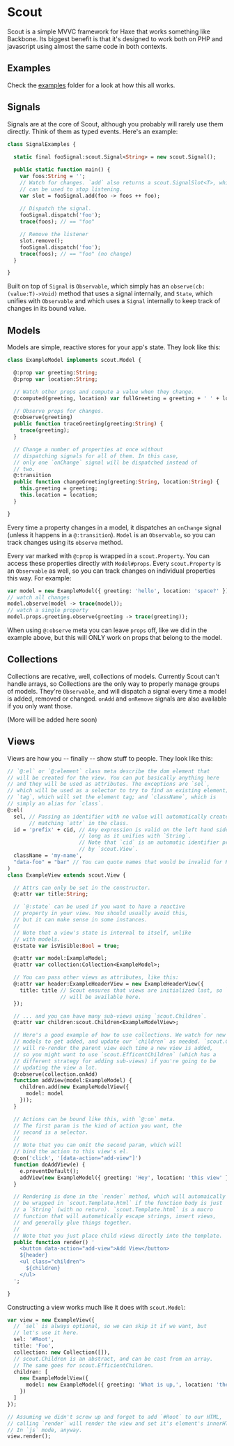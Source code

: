 Scout
=====

Scout is a simple MVVC framework for Haxe that works something
like Backbone. Its biggest benefit is that it's designed
to work both on PHP and javascript using almost the
same code in both contexts.

Examples
--------

Check the [examples](/example) folder for a look at how this all works.

Signals
-------

Signals are at the core of Scout, although you probably will rarely
use them directly. Think of them as typed events. Here's an example:

```haxe
class SignalExamples {
  
  static final fooSignal:scout.Signal<String> = new scout.Signal();

  public static function main() {
    var foos:String = '';
    // Watch for changes. `add` also returns a scout.SignalSlot<T>, which
    // can be used to stop listening.
    var slot = fooSignal.add(foo -> foos ++ foo);
    
    // Dispatch the signal.
    fooSignal.dispatch('foo');
    trace(foos); // == "foo"

    // Remove the listener
    slot.remove();
    fooSignal.dispatch('foo');
    trace(foos); // == "foo" (no change)
  }

}
```

Built on top of `Signal` is `Observable`, which simply has an `observe(cb:(value:T)->Void)`
method that uses a signal internally, and `State`, which unifies with `Observable` and which
uses a `Signal` internally to keep track of changes in its bound value.

Models
------

Models are simple, reactive stores for your app's state. They look like this:

```haxe
class ExampleModel implements scout.Model {

  @:prop var greeting:String;
  @:prop var location:String;

  // Watch other props and compute a value when they change.
  @:computed(greeting, location) var fullGreeting = greeting + ' ' + location;

  // Observe props for changes.
  @:observe(greeting)
  public function traceGreeting(greeting:String) {
    trace(greeting);
  }

  // Change a number of properties at once without
  // dispatching signals for all of them. In this case, 
  // only one `onChange` signal will be dispatched instead of
  // two.
  @:transition
  public function changeGreeting(greeting:String, location:String) {
    this.greeting = greeting;
    this.location = location;
  }

}
```

Every time a property changes in a model, it dispatches an `onChange` signal (unless
it happens in a `@:transition`). `Model` is an `Observable`, so you can track changes
using its `observe` method.  

Every var marked with `@:prop` is wrapped in a `scout.Property`. You can access these
properties directly with `Model#props`. Every `scout.Property` is an `Observable` as well,
so you can track changes on individual properties this way. For example:

```haxe
var model = new ExampleModel({ greeting: 'hello', location: 'space?' });
// watch all changes
model.observe(model -> trace(model));
// watch a single property
model.props.greeting.observe(greeting -> trace(greeting));
```

When using `@:observe` meta you can leave `props` off, like we did in the example
above, but this will ONLY work on props that belong to the model. 

Collections
-----------

Collections are recative, well, collections of models. Currently Scout can't handle arrays,
so Collections are the only way to properly manage groups of models. They're `Observable`,
and will dispatch a signal every time a model is added, removed or changed. `onAdd` and `onRemove`
signals are also available if you only want those.

(More will be added here soon)

Views
-----

Views are how you -- finally -- show stuff to people. They look like this:

```haxe
// `@:el` or `@:element` class meta describe the dom element that
// will be created for the view. You can put basically anything here
// and they will be used as attributes. The exceptions are `sel`,
// which will be used as a selector to try to find an existing element;
// `tag`, which will set the element tag; and `className`, which is 
// simply an alias for `class`.
@:el(
  sel, // Passing an identifier with no value will automatically create a
       // matching `attr` in the class.
  id = 'prefix' + cid, // Any expression is valid on the left hand side, so 
                       // long as it unifies with `String`.
                       // Note that `cid` is an automatic identifier provided
                       // by `scout.View`.
  className = 'my-name',
  "data-foo" = "bar" // You can quote names that would be invalid for Haxe if needed. 
)
class ExampleView extends scout.View {

  // Attrs can only be set in the constructor.
  @:attr var title:String;

  // `@:state` can be used if you want to have a reactive
  // property in your view. You should usually avoid this,
  // but it can make sense in some instances.
  //
  // Note that a view's state is internal to itself, unlike
  // with models.
  @:state var isVisible:Bool = true;

  @:attr var model:ExampleModel;
  @:attr var collection:Collection<ExampleModel>;

  // You can pass other views as attributes, like this:
  @:attr var header:ExampleHeaderView = new ExampleHeaderView({
    title: title // Scout ensures that views are initialized last, so `this.title`
                 // will be available here.
  });

  // ... and you can have many sub-views using `scout.Children`.
  @:attr var children:scout.Children<ExampleModelView>;

  // Here's a good example of how to use collections. We watch for new
  // models to get added, and update our `children` as needed. `scout.Children`
  // will re-render the parent view each time a new view is added,
  // so you might want to use `scout.EfficentChildren` (which has a
  // different strategy for adding sub-views) if you're going to be
  // updating the view a lot.
  @:observe(collection.onAdd)
  function addView(model:ExampleModel) {
    children.add(new ExampleModelView({
      model: model
    }));
  }

  // Actions can be bound like this, with `@:on` meta.
  // The first param is the kind of action you want, the
  // second is a selector.
  //
  // Note that you can omit the second param, which will
  // bind the action to this view's el.
  @:on('click', '[data-action="add-view"]')
  function doAddView(e) {
    e.preventDefault();
    addView(new ExampleModel({ greeting: 'Hey', location: 'this view' }));
  }

  // Rendering is done in the `render` method, which will automaically
  // be wrapped in `scout.Template.html` if the function body is just 
  // a `String` (with no return). `scout.Template.html` is a macro
  // function that will automatically escape strings, insert views,
  // and generally glue things together.
  //
  // Note that you just place child views directly into the template.
  public function render() '
    <button data-action="add-view">Add View</button>
    ${header}
    <ul class="children">
      ${children}
    </ul>
  ';

}
```

Constructing a view works much like it does with `scout.Model`:

```haxe
var view = new ExampleView({
  // `sel` is always optional, so we can skip it if we want, but
  // let's use it here.
  sel: '#Root',
  title: 'Foo',
  collection: new Collection([]),
  // scout.Children is an abstract, and can be cast from an array.
  // The same goes for scout.EfficientChildren.
  children: [
    new ExampleModelView({
      model: new ExampleModel({ greeting: 'What is up,', location: 'the world?' })
    })
  ]
});

// Assuming we didn't screw up and forget to add `#Root` to our HTML,
// calling `render` will render the view and set it's element's innerHTML.
// In `js` mode, anyway.
view.render();
```
